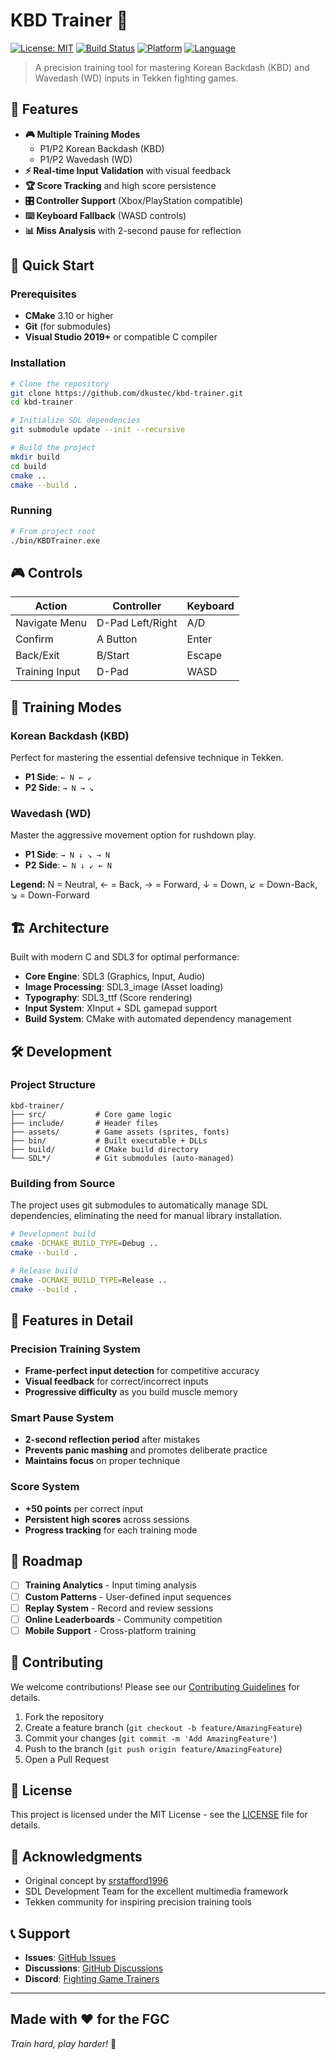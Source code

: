 # KBD Trainer 🥊

[![License: MIT](https://img.shields.io/badge/License-MIT-yellow.svg)](https://opensource.org/licenses/MIT)
[![Build Status](https://img.shields.io/badge/build-passing-brightgreen.svg)](https://github.com/dkustec/kbd-trainer/actions)
[![Platform](https://img.shields.io/badge/platform-Windows-blue.svg)](https://github.com/dkustec/kbd-trainer/releases)
[![Language](https://img.shields.io/badge/language-C-orange.svg)](https://github.com/dkustec/kbd-trainer)

> A precision training tool for mastering Korean Backdash (KBD) and Wavedash (WD) inputs in Tekken fighting games.

## 🎯 Features

- **🎮 Multiple Training Modes**
  - P1/P2 Korean Backdash (KBD)
  - P1/P2 Wavedash (WD)
- **⚡ Real-time Input Validation** with visual feedback
- **🏆 Score Tracking** and high score persistence
- **🎛️ Controller Support** (Xbox/PlayStation compatible)
- **⌨️ Keyboard Fallback** (WASD controls)
- **📊 Miss Analysis** with 2-second pause for reflection

## 🚀 Quick Start

### Prerequisites

- **CMake** 3.10 or higher
- **Git** (for submodules)
- **Visual Studio 2019+** or compatible C compiler

### Installation

```bash
# Clone the repository
git clone https://github.com/dkustec/kbd-trainer.git
cd kbd-trainer

# Initialize SDL dependencies
git submodule update --init --recursive

# Build the project
mkdir build
cd build
cmake ..
cmake --build .
```

### Running

```bash
# From project root
./bin/KBDTrainer.exe
```

## 🎮 Controls

| Action | Controller | Keyboard |
|--------|------------|----------|
| Navigate Menu | D-Pad Left/Right | A/D |
| Confirm | A Button | Enter |
| Back/Exit | B/Start | Escape |
| Training Input | D-Pad | WASD |

## 🎯 Training Modes

### Korean Backdash (KBD)

Perfect for mastering the essential defensive technique in Tekken.

- **P1 Side**: `← N ← ↙`
- **P2 Side**: `→ N → ↘`

### Wavedash (WD)

Master the aggressive movement option for rushdown play.

- **P1 Side**: `→ N ↓ ↘ → N`
- **P2 Side**: `← N ↓ ↙ ← N`

**Legend:** N = Neutral, ← = Back, → = Forward, ↓ = Down, ↙ = Down-Back, ↘ = Down-Forward

## 🏗️ Architecture

Built with modern C and SDL3 for optimal performance:

- **Core Engine**: SDL3 (Graphics, Input, Audio)
- **Image Processing**: SDL3_image (Asset loading)
- **Typography**: SDL3_ttf (Score rendering)
- **Input System**: XInput + SDL gamepad support
- **Build System**: CMake with automated dependency management

## 🛠️ Development

### Project Structure

```text
kbd-trainer/
├── src/           # Core game logic
├── include/       # Header files
├── assets/        # Game assets (sprites, fonts)
├── bin/           # Built executable + DLLs
├── build/         # CMake build directory
└── SDL*/          # Git submodules (auto-managed)
```

### Building from Source

The project uses git submodules to automatically manage SDL dependencies, eliminating the need for manual library installation.

```bash
# Development build
cmake -DCMAKE_BUILD_TYPE=Debug ..
cmake --build .

# Release build
cmake -DCMAKE_BUILD_TYPE=Release ..
cmake --build .
```

## 🎨 Features in Detail

### Precision Training System

- **Frame-perfect input detection** for competitive accuracy
- **Visual feedback** for correct/incorrect inputs
- **Progressive difficulty** as you build muscle memory

### Smart Pause System

- **2-second reflection period** after mistakes
- **Prevents panic mashing** and promotes deliberate practice
- **Maintains focus** on proper technique

### Score System

- **+50 points** per correct input
- **Persistent high scores** across sessions
- **Progress tracking** for each training mode

## 🚧 Roadmap

- [ ] **Training Analytics** - Input timing analysis
- [ ] **Custom Patterns** - User-defined input sequences
- [ ] **Replay System** - Record and review sessions
- [ ] **Online Leaderboards** - Community competition
- [ ] **Mobile Support** - Cross-platform training

## 🤝 Contributing

We welcome contributions! Please see our [Contributing Guidelines](CONTRIBUTING.md) for details.

1. Fork the repository
2. Create a feature branch (`git checkout -b feature/AmazingFeature`)
3. Commit your changes (`git commit -m 'Add AmazingFeature'`)
4. Push to the branch (`git push origin feature/AmazingFeature`)
5. Open a Pull Request

## 📄 License

This project is licensed under the MIT License - see the [LICENSE](LICENSE) file for details.

## 🙏 Acknowledgments

- Original concept by [srstafford1996](https://github.com/srstafford1996/kbd-trainer)
- SDL Development Team for the excellent multimedia framework
- Tekken community for inspiring precision training tools

## 📞 Support

- **Issues**: [GitHub Issues](https://github.com/dkustec/kbd-trainer/issues)
- **Discussions**: [GitHub Discussions](https://github.com/dkustec/kbd-trainer/discussions)
- **Discord**: [Fighting Game Trainers](https://discord.gg/fightnggames)

---

## Made with ❤️ for the FGC

*Train hard, play harder!* 🥊
